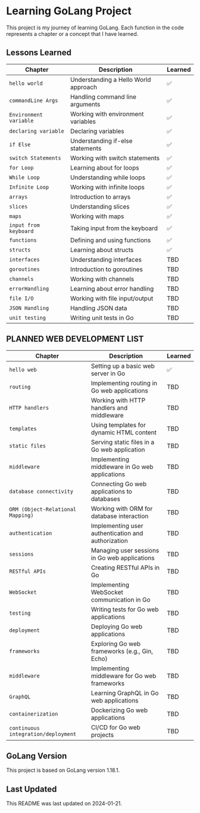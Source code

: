 # Learning GoLang Project

This project is my journey of learning GoLang. Each function in the code represents a chapter or a concept that I have learned.

## Lessons Learned

| Chapter                | Description                          | Learned |
| ---------------------- | ------------------------------------ | ------- |
| `hello world`          | Understanding a Hello World approach | ✅       |
| `commandLine Args`     | Handling command line arguments      | ✅       |
| `Environment variable` | Working with environment variables   | ✅       |
| `declaring variable`   | Declaring variables                  | ✅       |
| `if Else`              | Understanding if-else statements     | ✅       |
| `switch Statements`    | Working with switch statements       | ✅       |
| `for Loop`             | Learning about for loops             | ✅       |
| `While Loop`           | Understanding while loops            | ✅       |
| `Infinite Loop`        | Working with infinite loops          | ✅       |
| `arrays`               | Introduction to arrays               | ✅       |
| `slices`               | Understanding slices                 | ✅       |
| `maps`                 | Working with maps                    | ✅       |
| `input from keyboard`  | Taking input from the keyboard       | ✅       |
| `functions`            | Defining and using functions         | ✅       |
| `structs`              | Learning about structs               | ✅       |
| `interfaces`           | Understanding interfaces             | TBD       |
| `goroutines`           | Introduction to goroutines           | TBD     |
| `channels`             | Working with channels                | TBD     |
| `errorHandling`        | Learning about error handling        | TBD     |
| `file I/O`             | Working with file input/output       | TBD     |
| `JSON Handling`        | Handling JSON data                   | TBD     |
| `unit testing`         | Writing unit tests in Go             | TBD     |

## PLANNED WEB DEVELOPMENT LIST
| Chapter                             | Description                                        | Learned |
| ----------------------------------- | -------------------------------------------------- | ------- |
| `hello web`                         | Setting up a basic web server in Go                | ✅       |
| `routing`                           | Implementing routing in Go web applications        | TBD     |
| `HTTP handlers`                     | Working with HTTP handlers and middleware          | TBD     |
| `templates`                         | Using templates for dynamic HTML content           | TBD     |
| `static files`                      | Serving static files in a Go web application       | TBD     |
| `middleware`                        | Implementing middleware in Go web applications     | TBD     |
| `database connectivity`             | Connecting Go web applications to databases        | TBD     |
| `ORM (Object-Relational Mapping)`   | Working with ORM for database interaction          | TBD     |
| `authentication`                    | Implementing user authentication and authorization | TBD     |
| `sessions`                          | Managing user sessions in Go web applications      | TBD     |
| `RESTful APIs`                      | Creating RESTful APIs in Go                        | TBD     |
| `WebSocket`                         | Implementing WebSocket communication in Go         | TBD     |
| `testing`                           | Writing tests for Go web applications              | TBD     |
| `deployment`                        | Deploying Go web applications                      | TBD     |
| `frameworks`                        | Exploring Go web frameworks (e.g., Gin, Echo)      | TBD     |
| `middleware`                        | Implementing middleware for Go web frameworks      | TBD     |
| `GraphQL`                           | Learning GraphQL in Go web applications            | TBD     |
| `containerization`                  | Dockerizing Go web applications                    | TBD     |
| `continuous integration/deployment` | CI/CD for Go web projects                          | TBD     |


## GoLang Version
This project is based on GoLang version 1.18.1.

## Last Updated
This README was last updated on 2024-01-21.